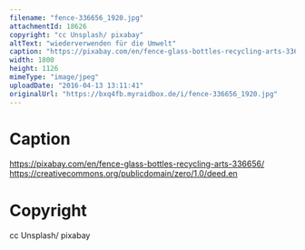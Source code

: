 ```yaml
---
filename: "fence-336656_1920.jpg"
attachmentId: 18626
copyright: "cc Unsplash/ pixabay"
altText: "wiederverwenden für die Umwelt"
caption: "https://pixabay.com/en/fence-glass-bottles-recycling-arts-336656/\nhttps://creativecommons.org/publicdomain/zero/1.0/deed.en"
width: 1800
height: 1126
mimeType: "image/jpeg"
uploadDate: "2016-04-13 13:11:41"
originalUrl: "https://bxq4fb.myraidbox.de/i/fence-336656_1920.jpg"
---
```


# Caption

https://pixabay.com/en/fence-glass-bottles-recycling-arts-336656/
https://creativecommons.org/publicdomain/zero/1.0/deed.en

# Copyright

cc Unsplash/ pixabay

